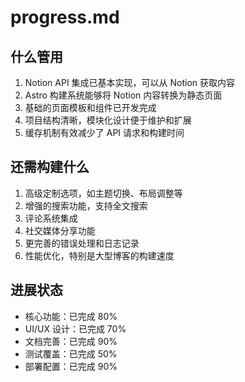 # progress.md

## 什么管用
1. Notion API 集成已基本实现，可以从 Notion 获取内容
2. Astro 构建系统能够将 Notion 内容转换为静态页面
3. 基础的页面模板和组件已开发完成
4. 项目结构清晰，模块化设计便于维护和扩展
5. 缓存机制有效减少了 API 请求和构建时间

## 还需构建什么
1. 高级定制选项，如主题切换、布局调整等
2. 增强的搜索功能，支持全文搜索
3. 评论系统集成
4. 社交媒体分享功能
5. 更完善的错误处理和日志记录
6. 性能优化，特别是大型博客的构建速度

## 进展状态
- 核心功能：已完成 80%
- UI/UX 设计：已完成 70%
- 文档完善：已完成 90%
- 测试覆盖：已完成 50%
- 部署配置：已完成 90%